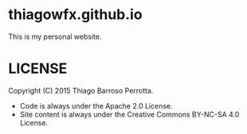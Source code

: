 thiagowfx.github.io
===================

This is my personal website.

LICENSE
========

Copyright (C) 2015 Thiago Barroso Perrotta.

- Code is always under the Apache 2.0 License.
- Site content is always under the Creative Commons BY-NC-SA 4.0 License.

